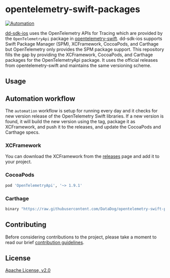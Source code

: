 # opentelemetry-swift-packages

[![Automation](https://github.com/DataDog/opentelemetry-swift-packages/actions/workflows/automation.yaml/badge.svg)](https://github.com/DataDog/opentelemetry-swift-packages/actions/workflows/automation.yaml?query=event%3Aschedule+branch%3Amain)

[dd-sdk-ios](https://github.com/DataDog/dd-sdk-ios) uses the OpenTelemetry APIs
for Tracing which are provided by the `OpenTelemetryApi` package in
[opentelemetry-swift](https://github.com/open-telemetry/opentelemetry-swift).
dd-sdk-ios supports Swift Package Manager (SPM), XCFramework, CocoaPods, and
Carthage but OpenTelemetry only provides the SPM package support. This
repository fills the gap by providing the XCFramework, CocoaPods, and Carthage
packages for the OpenTelemetryApi package. It uses the official releases from
opentelemetry-swift and maintains the same versioning scheme.

## Usage

## Automation workflow

The `automation` workflow is setup for running every day and it checks for new
version release of the OpenTelemetry Swift libraries. If a new version is found,
it will build the new version using the tag, package it as XCFramework, and push
it to the releases, and update the CocoaPods and Carthage specs.

### XCFramework

You can download the XCFramework from the
[releases](https://github.com/DataDog/opentelemetry-swift-packages/releases)
page and add it to your project.

### CocoaPods

```ruby
pod 'OpenTelemetryApi', '~> 1.9.1'
```

### Carthage

```ruby
binary "https://raw.githubusercontent.com/DataDog/opentelemetry-swift-packages/main/OpenTelemetryApi.json" ~> 1.9.1
```

## Contributing

Before considering contributions to the project, please take a moment to read
our brief [contribution guidelines](CONTRIBUTING.md).

## License

[Apache License, v2.0](LICENSE)
